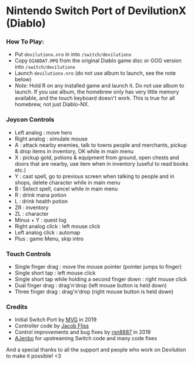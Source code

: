# Nintendo Switch Port of DevilutionX (Diablo)

### How To Play:
- Put `devilutionx.nro` in into `/switch/devilutionx`
- Copy `DIABDAT.MPQ` from the original Diablo game disc or GOG version into `/switch/devilutionx`
- Launch `devilutionx.nro` (do not use album to launch, see the note below)
- *Note:* Hold R on any installed game and launch it. Do not use album to launch. If you use album, the homebrew only has very little memory available, and the touch keyboard doesn't work. This is true for all homebrew, not just Diablo-NX.

### Joycon Controls

- Left analog : move hero
- Right analog : simulate mouse
- A : attack nearby enemies, talk to towns people and merchants, pickup & drop items in inventory, OK while in main menu
- X : pickup gold, potions & equipment from ground, open chests and doors that are nearby, use item when in inventory (useful to read books etc.)
- Y : cast spell, go to previous screen when talking to people and in shops, delete character while in main menu
- B : Select spell, cancel while in main menu
- R : drink mana potion
- L : drink health potion
- ZR : inventory
- ZL : character
- Minus + Y : quest log
- Right analog click : left mouse click
- Left analog click : automap
- Plus : game Menu, skip intro

### Touch Controls

- Single finger drag : move the mouse pointer (pointer jumps to finger)
- Single short tap : left mouse click
- Single short tap while holding a second finger down : right mouse click
- Dual finger drag : drag'n'drop (left mouse button is held down)
- Three finger drag : drag'n'drop (right mouse button is held down)

### Credits

- Initial Switch Port by [MVG](https://github.com/lantus) in 2019
- Controller code by [Jacob Fliss](https://github.com/erfg12)
- Control improvements and bug fixes by [rsn8887](https://github.com/rsn8887) in 2019
- [AJenbo](https://github.com/AJenbo) for upstreaming Switch code and many code fixes

And a special thanks to all the support and people who work on Devilution to make it possible! <3
